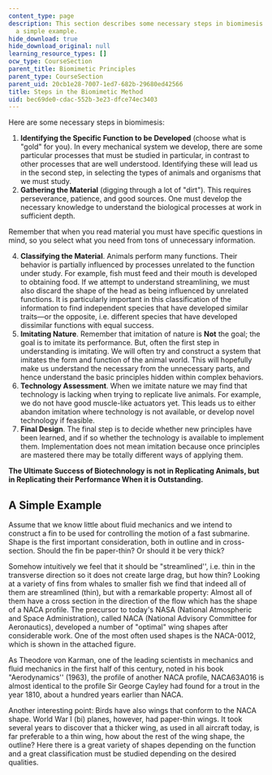 ```yaml
---
content_type: page
description: This section describes some necessary steps in biomimesis and provides
  a simple example.
hide_download: true
hide_download_original: null
learning_resource_types: []
ocw_type: CourseSection
parent_title: Biomimetic Principles
parent_type: CourseSection
parent_uid: 20cb1e28-7007-1ed7-682b-29680ed42566
title: Steps in the Biomimetic Method
uid: bec69de0-cdac-552b-3e23-dfce74ec3403
---
```


Here are some necessary steps in biomimesis:

1.  **Identifying the Specific Function to be Developed** (choose what is "gold" for you). In every mechanical system we develop, there are some particular processes that must be studied in particular, in contrast to other processes that are well understood. Identifying these will lead us in the second step, in selecting the types of animals and organisms that we must study.
2.  **Gathering the Material** (digging through a lot of "dirt"). This requires perseverance, patience, and good sources. One must develop the necessary knowledge to understand the biological processes at work in sufficient depth.

Remember that when you read material you must have specific questions in mind, so you select what you need from tons of unnecessary information.

4.  **Classifying the Material**. Animals perform many functions. Their behavior is partially influenced by processes unrelated to the function under study. For example, fish must feed and their mouth is developed to obtaining food. If we attempt to understand streamlining, we must also discard the shape of the head as being influenced by unrelated functions. It is particularly important in this classification of the information to find independent species that have developed similar traits—or the opposite, i.e. different species that have developed dissimilar functions with equal success.
5.  **Imitating Nature**. Remember that imitation of nature is **Not** the goal; the goal is to imitate its performance. But, often the first step in understanding is imitating. We will often try and construct a system that imitates the form and function of the animal world. This will hopefully make us understand the necessary from the unnecessary parts, and hence understand the basic principles hidden within complex behaviors.
6.  **Technology Assessment**. When we imitate nature we may find that technology is lacking when trying to replicate live animals. For example, we do not have good muscle-like actuators yet. This leads us to either abandon imitation where technology is not available, or develop novel technology if feasible.
7.  **Final Design**. The final step is to decide whether new principles have been learned, and if so whether the technology is available to implement them. Implementation does not mean imitation because once principles are mastered there may be totally different ways of applying them.

**The Ultimate Success of Biotechnology is not in Replicating Animals, but in Replicating their Performance When it is Outstanding.**

A Simple Example
----------------

Assume that we know little about fluid mechanics and we intend to construct a fin to be used for controlling the motion of a fast submarine. Shape is the first important consideration, both in outline and in cross-section. Should the fin be paper-thin? Or should it be very thick?

Somehow intuitively we feel that it should be "streamlined'', i.e. thin in the transverse direction so it does not create large drag, but how thin? Looking at a variety of fins from whales to smaller fish we find that indeed all of them are streamlined (thin), but with a remarkable property: Almost all of them have a cross section in the direction of the flow which has the shape of a NACA profile. The precursor to today's NASA (National Atmospheric and Space Administration), called NACA (National Advisory Committee for Aeronautics), developed a number of "optimal" wing shapes after considerable work. One of the most often used shapes is the NACA-0012, which is shown in the attached figure.

As Theodore von Karman, one of the leading scientists in mechanics and fluid mechanics in the first half of this century, noted in his book "Aerodynamics'' (1963), the profile of another NACA profile, NACA63A016 is almost identical to the profile Sir George Cayley had found for a trout in the year 1810, about a hundred years earlier than NACA.

Another interesting point: Birds have also wings that conform to the NACA shape. World War I (bi) planes, however, had paper-thin wings. It took several years to discover that a thicker wing, as used in all aircraft today, is far preferable to a thin wing, how about the rest of the wing shape, the outline? Here there is a great variety of shapes depending on the function and a great classification must be studied depending on the desired qualities.